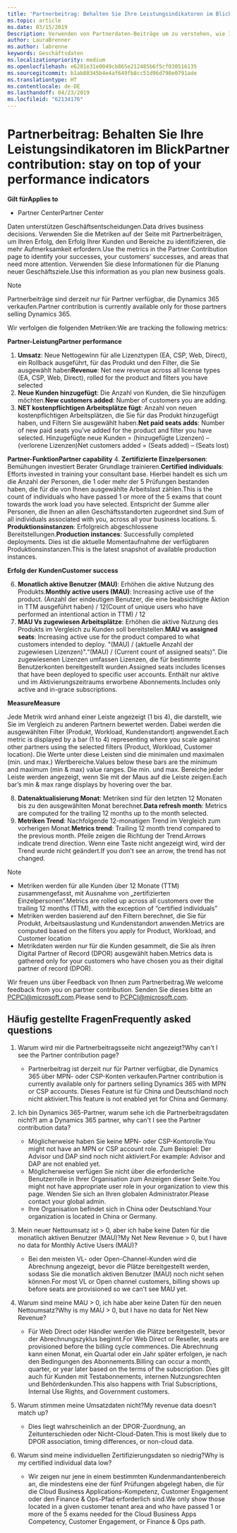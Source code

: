 ```yaml
---
title: 'Partnerbeitrag: Behalten Sie Ihre Leistungsindikatoren im Blick | Partner Center'
ms.topic: article
ms.date: 03/15/2019
Description: Verwenden von Partnerdaten-Beiträge um zu verstehen, wie Ihr Unternehmen wächst und adressiert ist
author: LauraBrenner
ms.author: labrenne
keywords: Geschäftsdaten
ms.localizationpriority: medium
ms.openlocfilehash: e6281e31e0049cb865e212485b6f5cf030516135
ms.sourcegitcommit: b1ab80345b4e4af649fb8cc51d96d798e0791ade
ms.translationtype: HT
ms.contentlocale: de-DE
ms.lasthandoff: 04/23/2019
ms.locfileid: "62134176"
---
```

# <a name="partner-contribution-stay-on-top-of-your-performance-indicators"></a><span data-ttu-id="10a30-104">Partnerbeitrag: Behalten Sie Ihre Leistungsindikatoren im Blick</span><span class="sxs-lookup"><span data-stu-id="10a30-104">Partner contribution: stay on top of your performance indicators</span></span>

<span data-ttu-id="10a30-105">**Gilt für**</span><span class="sxs-lookup"><span data-stu-id="10a30-105">**Applies to**</span></span>
- <span data-ttu-id="10a30-106">Partner Center</span><span class="sxs-lookup"><span data-stu-id="10a30-106">Partner Center</span></span>

<span data-ttu-id="10a30-107">Daten unterstützen Geschäftsentscheidungen.</span><span class="sxs-lookup"><span data-stu-id="10a30-107">Data drives business decisions.</span></span> <span data-ttu-id="10a30-108">Verwenden Sie die Metriken auf der Seite mit Partnerbeiträgen, um Ihren Erfolg, den Erfolg Ihrer Kunden und Bereiche zu identifizieren, die mehr Aufmerksamkeit erfordern.</span><span class="sxs-lookup"><span data-stu-id="10a30-108">Use the metrics in the Partner Contribution page to identify your successes, your customers’ successes, and areas that need more attention.</span></span> <span data-ttu-id="10a30-109">Verwenden Sie diese Informationen für die Planung neuer Geschäftsziele.</span><span class="sxs-lookup"><span data-stu-id="10a30-109">Use this information as you plan new business goals.</span></span>

>[!NOTE]
><span data-ttu-id="10a30-110">Partnerbeiträge sind derzeit nur für Partner verfügbar, die Dynamics 365 verkaufen.</span><span class="sxs-lookup"><span data-stu-id="10a30-110">Partner contribution is currently available only for those partners selling Dynamics 365.</span></span>

<span data-ttu-id="10a30-111">Wir verfolgen die folgenden Metriken:</span><span class="sxs-lookup"><span data-stu-id="10a30-111">We are tracking the following metrics:</span></span>

<span data-ttu-id="10a30-112">**Partner-Leistung**</span><span class="sxs-lookup"><span data-stu-id="10a30-112">**Partner performance**</span></span>

1. <span data-ttu-id="10a30-113">**Umsatz**: Neue Nettogewinn für alle Lizenztypen (EA, CSP, Web, Direct), ein Rollback ausgeführt, für das Produkt und den Filter, die Sie ausgewählt haben</span><span class="sxs-lookup"><span data-stu-id="10a30-113">**Revenue**: Net new revenue across all license types (EA, CSP, Web, Direct), rolled for the product and filters you have selected</span></span>
2. <span data-ttu-id="10a30-114">**Neue Kunden hinzugefügt**: Die Anzahl von Kunden, die Sie hinzufügen möchten.</span><span class="sxs-lookup"><span data-stu-id="10a30-114">**New customers added**: Number of customers you are adding.</span></span>
3. <span data-ttu-id="10a30-115">**NET kostenpflichtigen Arbeitsplätze fügt**: Anzahl von neuen kostenpflichtigen Arbeitsplätzen, die Sie für das Produkt hinzugefügt haben, und Filtern Sie ausgewählt haben.</span><span class="sxs-lookup"><span data-stu-id="10a30-115">**Net paid seats adds**: Number of new paid seats you’ve added for the product and filter you have selected.</span></span>  <span data-ttu-id="10a30-116">Hinzugefügte neue Kunden = (hinzugefügte Lizenzen) – (verlorene Lizenzen)</span><span class="sxs-lookup"><span data-stu-id="10a30-116">Net customers added = (Seats added) – (Seats lost)</span></span> 

<span data-ttu-id="10a30-117">**Partner-Funktion**</span><span class="sxs-lookup"><span data-stu-id="10a30-117">**Partner capability**</span></span>
4. <span data-ttu-id="10a30-118">**Zertifizierte Einzelpersonen**: Bemühungen investiert Berater Grundlage trainieren.</span><span class="sxs-lookup"><span data-stu-id="10a30-118">**Certified individuals**: Efforts invested in training your consultant base.</span></span> <span data-ttu-id="10a30-119">Hierbei handelt es sich um die Anzahl der Personen, die 1 oder mehr der 5 Prüfungen bestanden haben, die für die von Ihnen ausgewählte Arbeitslast zählen.</span><span class="sxs-lookup"><span data-stu-id="10a30-119">This is the count of individuals who have passed 1 or more of the 5 exams that count towards the work load you have selected.</span></span> <span data-ttu-id="10a30-120">Entspricht der Summe aller Personen, die Ihnen an allen Geschäftsstandorten zugeordnet sind.</span><span class="sxs-lookup"><span data-stu-id="10a30-120">Sum of all individuals associated with you, across all your business locations.</span></span>
5. <span data-ttu-id="10a30-121">**Produktionsinstanzen**: Erfolgreich abgeschlossene Bereitstellungen.</span><span class="sxs-lookup"><span data-stu-id="10a30-121">**Production instances**: Successfully completed deployments.</span></span> <span data-ttu-id="10a30-122">Dies ist die aktuelle Momentaufnahme der verfügbaren Produktionsinstanzen.</span><span class="sxs-lookup"><span data-stu-id="10a30-122">This is the latest snapshot of available production instances.</span></span>

<span data-ttu-id="10a30-123">**Erfolg der Kunden**</span><span class="sxs-lookup"><span data-stu-id="10a30-123">**Customer success**</span></span>

6.  <span data-ttu-id="10a30-124">**Monatlich aktive Benutzer (MAU)**: Erhöhen die aktive Nutzung des Produkts.</span><span class="sxs-lookup"><span data-stu-id="10a30-124">**Monthly active users (MAU)**: Increasing active use of the product.</span></span>
<span data-ttu-id="10a30-125">(Anzahl der eindeutigen Benutzer, die eine beabsichtigte Aktion in TTM ausgeführt haben) / 12</span><span class="sxs-lookup"><span data-stu-id="10a30-125">(Count of unique users who have performed an intentional action in TTM) / 12</span></span>
7. <span data-ttu-id="10a30-126">**MAU Vs zugewiesen Arbeitsplätze**: Erhöhen die aktive Nutzung des Produkts im Vergleich zu Kunden soll bereitstellen.</span><span class="sxs-lookup"><span data-stu-id="10a30-126">**MAU vs assigned seats**: Increasing active use for the product compared to what customers intended to deploy.</span></span> <span data-ttu-id="10a30-127">"(MAU) / (aktuelle Anzahl der zugewiesen Lizenzen)".</span><span class="sxs-lookup"><span data-stu-id="10a30-127">“(MAU) / (Current count of assigned seats)”.</span></span> <span data-ttu-id="10a30-128">Die zugewiesenen Lizenzen umfassen Lizenzen, die für bestimmte Benutzerkonten bereitgestellt wurden.</span><span class="sxs-lookup"><span data-stu-id="10a30-128">Assigned seats includes licenses that have been deployed to specific user accounts.</span></span>  <span data-ttu-id="10a30-129">Enthält nur aktive und im Aktivierungszeitraums erworbene Abonnements.</span><span class="sxs-lookup"><span data-stu-id="10a30-129">Includes only active and in-grace subscriptions.</span></span> 


<span data-ttu-id="10a30-130">**Measure**</span><span class="sxs-lookup"><span data-stu-id="10a30-130">**Measure**</span></span>

<span data-ttu-id="10a30-131">Jede Metrik wird anhand einer Leiste angezeigt (1 bis 4), die darstellt, wie Sie im Vergleich zu anderen Partnern bewertet werden. Dabei werden die ausgewählten Filter (Produkt, Workload, Kundenstandort) angewendet.</span><span class="sxs-lookup"><span data-stu-id="10a30-131">Each metric is displayed by a bar (1 to 4) representing where you scale against other partners using the selected filters (Product, Workload, Customer location).</span></span> <span data-ttu-id="10a30-132">Die Werte unter diese Leisten sind die minimalen und maximalen (min. und max.) Wertbereiche.</span><span class="sxs-lookup"><span data-stu-id="10a30-132">Values below these bars are the minimum and maximum (min & max) value ranges.</span></span> <span data-ttu-id="10a30-133">Die min. und max. Bereiche jeder Leiste werden angezeigt, wenn Sie mit der Maus auf die Leiste zeigen.</span><span class="sxs-lookup"><span data-stu-id="10a30-133">Each bar’s min & max range displays by hovering over the bar.</span></span>  

8. <span data-ttu-id="10a30-134">**Datenaktualisierung Monat**: Metriken sind für den letzten 12 Monaten bis zu den ausgewählten Monat berechnet.</span><span class="sxs-lookup"><span data-stu-id="10a30-134">**Data refresh month**: Metrics are computed for the trailing 12 months up to the month selected.</span></span>
9. <span data-ttu-id="10a30-135">**Metriken Trend**: Nachfolgende 12-monatigen Trend im Vergleich zum vorherigen Monat.</span><span class="sxs-lookup"><span data-stu-id="10a30-135">**Metrics trend**: Trailing 12 month trend compared to the previous month.</span></span> <span data-ttu-id="10a30-136">Pfeile zeigen die Richtung der Trend.</span><span class="sxs-lookup"><span data-stu-id="10a30-136">Arrows indicate trend direction.</span></span> <span data-ttu-id="10a30-137">Wenn eine Taste nicht angezeigt wird, wird der Trend wurde nicht geändert.</span><span class="sxs-lookup"><span data-stu-id="10a30-137">If you don't see an arrow, the trend has not changed.</span></span>

>[!NOTE] 
>- <span data-ttu-id="10a30-138">Metriken werden für alle Kunden über 12 Monate (TTM) zusammengefasst, mit Ausnahme von „zertifizierten Einzelpersonen“.</span><span class="sxs-lookup"><span data-stu-id="10a30-138">Metrics are rolled up across all customers over the trailing 12 months (TTM), with the exception of “certified individuals”</span></span>        
>- <span data-ttu-id="10a30-139">Metriken werden basierend auf den Filtern berechnet, die Sie für Produkt, Arbeitsauslastung und Kundenstandort anwenden.</span><span class="sxs-lookup"><span data-stu-id="10a30-139">Metrics are computed based on the filters you apply for Product, Workload, and Customer location</span></span>
>- <span data-ttu-id="10a30-140">Metrikdaten werden nur für die Kunden gesammelt, die Sie als ihren Digital Partner of Record (DPOR) ausgewählt haben.</span><span class="sxs-lookup"><span data-stu-id="10a30-140">Metrics data is gathered only for your customers who have chosen you as their digital partner of record (DPOR).</span></span> 

<span data-ttu-id="10a30-141">Wir freuen uns über Feedback von Ihnen zum Partnerbeitrag.</span><span class="sxs-lookup"><span data-stu-id="10a30-141">We welcome feedback from you on partner contribution.</span></span> <span data-ttu-id="10a30-142">Senden Sie dieses bitte an PCPCI@microsoft.com.</span><span class="sxs-lookup"><span data-stu-id="10a30-142">Please send to PCPCI@microsoft.com.</span></span>  

## <a name="frequently-asked-questions"></a><span data-ttu-id="10a30-143">Häufig gestellte Fragen</span><span class="sxs-lookup"><span data-stu-id="10a30-143">Frequently asked questions</span></span>

1. <span data-ttu-id="10a30-144">Warum wird mir die Partnerbeitragsseite nicht angezeigt?</span><span class="sxs-lookup"><span data-stu-id="10a30-144">Why can't I see the Partner contribution page?</span></span>
    - <span data-ttu-id="10a30-145">Partnerbeitrag ist derzeit nur für Partner verfügbar, die Dynamics 365 über MPN- oder CSP-Konten verkaufen.</span><span class="sxs-lookup"><span data-stu-id="10a30-145">Partner contribution is currently available only for partners selling Dynamics 365 with MPN or CSP accounts.</span></span> <span data-ttu-id="10a30-146">Dieses Feature ist für China und Deutschland noch nicht aktiviert.</span><span class="sxs-lookup"><span data-stu-id="10a30-146">This feature is not enabled yet for China and Germany.</span></span>
2. <span data-ttu-id="10a30-147">Ich bin Dynamics 365-Partner, warum sehe ich die Partnerbeitragsdaten nicht?</span><span class="sxs-lookup"><span data-stu-id="10a30-147">I am a Dynamics 365 partner, why can't I see the Partner contribution data?</span></span>
    - <span data-ttu-id="10a30-148">Möglicherweise haben Sie keine MPN- oder CSP-Kontorolle.</span><span class="sxs-lookup"><span data-stu-id="10a30-148">You might not have an MPN or CSP account role.</span></span> <span data-ttu-id="10a30-149">Zum Beispiel: Der Advisor und DAP sind noch nicht aktiviert.</span><span class="sxs-lookup"><span data-stu-id="10a30-149">For example: Advisor and DAP are not enabled yet.</span></span>  
    - <span data-ttu-id="10a30-150">Möglicherweise verfügen Sie nicht über die erforderliche Benutzerrolle in Ihrer Organisation zum Anzeigen dieser Seite.</span><span class="sxs-lookup"><span data-stu-id="10a30-150">You might not have appropriate user role in your organization to view this page.</span></span> <span data-ttu-id="10a30-151">Wenden Sie sich an Ihren globalen Administrator.</span><span class="sxs-lookup"><span data-stu-id="10a30-151">Please contact your global admin.</span></span>
    - <span data-ttu-id="10a30-152">Ihre Organisation befindet sich in China oder Deutschland.</span><span class="sxs-lookup"><span data-stu-id="10a30-152">Your organization is located in China or Germany.</span></span>

3. <span data-ttu-id="10a30-153">Mein neuer Nettoumsatz ist > 0, aber ich habe keine Daten für die monatlich aktiven Benutzer (MAU)?</span><span class="sxs-lookup"><span data-stu-id="10a30-153">My Net New Revenue > 0, but I have no data for Monthly Active Users (MAU)?</span></span>
    - <span data-ttu-id="10a30-154">Bei den meisten VL- oder Open-Channel-Kunden wird die Abrechnung angezeigt, bevor die Plätze bereitgestellt werden, sodass Sie die monatlich aktiven Benutzer (MAU) noch nicht sehen können.</span><span class="sxs-lookup"><span data-stu-id="10a30-154">For most VL or Open channel customers, billing shows up before seats are provisioned so we can't see MAU yet.</span></span>

4. <span data-ttu-id="10a30-155">Warum sind meine MAU > 0, ich habe aber keine Daten für den neuen Nettoumsatz?</span><span class="sxs-lookup"><span data-stu-id="10a30-155">Why is my MAU > 0, but I have no data for Net New Revenue?</span></span>
   - <span data-ttu-id="10a30-156">Für Web Direct oder Händler werden die Plätze bereitgestellt, bevor der Abrechnungszyklus beginnt.</span><span class="sxs-lookup"><span data-stu-id="10a30-156">For Web Direct or Reseller, seats are provisioned before the billing cycle commences.</span></span> <span data-ttu-id="10a30-157">Die Abrechnung kann einen Monat, ein Quartal oder ein Jahr später erfolgen, je nach den Bedingungen des Abonnements.</span><span class="sxs-lookup"><span data-stu-id="10a30-157">Billing can occur a month, quarter, or year later based on the terms of the subscription.</span></span> <span data-ttu-id="10a30-158">Dies gilt auch für Kunden mit Testabonnements, internen Nutzungsrechten und Behördenkunden.</span><span class="sxs-lookup"><span data-stu-id="10a30-158">This also happens with Trial Subscriptions, Internal Use Rights, and Government customers.</span></span>
5. <span data-ttu-id="10a30-159">Warum stimmen meine Umsatzdaten nicht?</span><span class="sxs-lookup"><span data-stu-id="10a30-159">My revenue data doesn’t match up?</span></span>
   - <span data-ttu-id="10a30-160">Dies liegt wahrscheinlich an der DPOR-Zuordnung, an Zeitunterschieden oder Nicht-Cloud-Daten.</span><span class="sxs-lookup"><span data-stu-id="10a30-160">This is most likely due to DPOR association, timing differences, or non-cloud data.</span></span>
6. <span data-ttu-id="10a30-161">Warum sind meine individuellen Zertifizierungsdaten so niedrig?</span><span class="sxs-lookup"><span data-stu-id="10a30-161">Why is my certified individual data low?</span></span>
   - <span data-ttu-id="10a30-162">Wir zeigen nur jene in einem bestimmten Kundenmandantenbereich an, die mindestens eine der fünf Prüfungen abgelegt haben, die für die Cloud Business Applications-Kompetenz, Customer Engagement oder den Finance & Ops-Pfad erforderlich sind.</span><span class="sxs-lookup"><span data-stu-id="10a30-162">We only show those located in a given customer tenant area and who have passed 1 or more of the 5 exams needed for the Cloud Business Apps Competency, Customer Engagement, or Finance & Ops path.</span></span>   